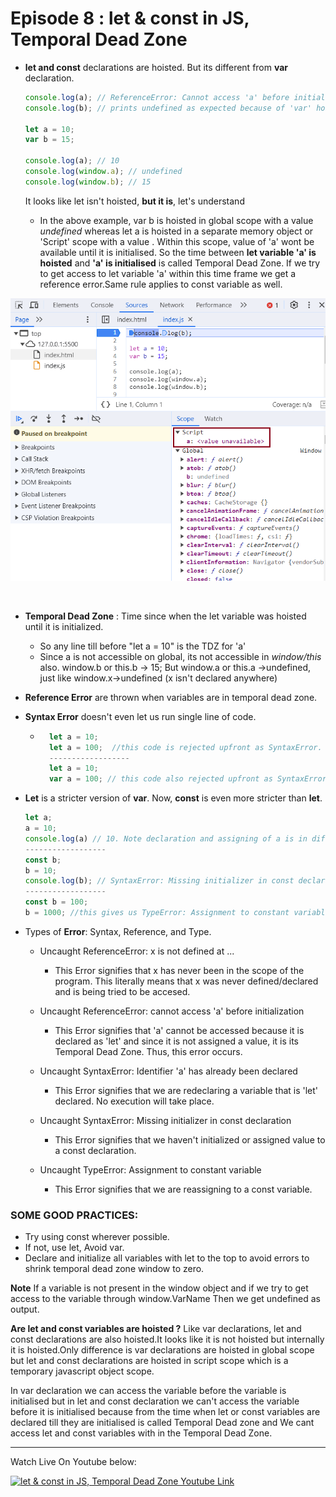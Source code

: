 # Episode 8 : let & const in JS, Temporal Dead Zone

* **let and const** declarations are hoisted. But its different from **var** declaration.

    ```js
    console.log(a); // ReferenceError: Cannot access 'a' before initialization
    console.log(b); // prints undefined as expected because of 'var' hoisting

    let a = 10;
    var b = 15;
    
    console.log(a); // 10   
    console.log(window.a); // undefined
    console.log(window.b); // 15
    ```
  It looks like let isn't hoisted, **but it is**, let's understand
  * In the above example, var b is hoisted in global scope with a value *undefined* whereas let a is hoisted in a separate memory object or 'Script' scope with a value <value unavailable>. Within this scope, value of 'a' wont be available until it is initialised. So the time between **let variable 'a' is hoisted** and **'a' is initialised** is called Temporal Dead Zone. If we try to get access to let variable 'a' within this time frame we get a reference error.Same rule applies to const variable as well.

![Hoisting in Let and Const variables](../assets/letHoisting.jpg "Let and const Hoisting")

<br>

* **Temporal Dead Zone** : Time since when the let variable was hoisted until it is initialized.
    - So any line till before "let a = 10" is the TDZ for 'a'
    - Since a is not accessible on global, its not accessible in *window/this* also. window.b or this.b -> 15; But window.a or this.a ->undefined, just like window.x->undefined (x isn't declared anywhere)

* **Reference Error** are thrown when variables are in temporal dead zone.

* **Syntax Error** doesn't even let us run single line of code.

    * ```js
        let a = 10;
        let a = 100;  //this code is rejected upfront as SyntaxError. (duplicate declaration)
        ------------------
        let a = 10;
        var a = 100; // this code also rejected upfront as SyntaxError. (can't use same name in same scope)
        ```

* **Let** is a stricter version of **var**. Now, **const** is even more stricter than **let**.
    ```js
    let a;
    a = 10;
    console.log(a) // 10. Note declaration and assigning of a is in different lines.
    ------------------
    const b;
    b = 10;
    console.log(b); // SyntaxError: Missing initializer in const declaration. (This type of declaration won't work with const. const b = 10 only will work)
    ------------------
    const b = 100;
    b = 1000; //this gives us TypeError: Assignment to constant variable. 
    ```

* Types of **Error**: Syntax, Reference, and Type.

    * Uncaught ReferenceError: x is not defined at ...
        * This Error signifies that x has never been in the scope of the program. This literally means that x was never defined/declared and is being tried to be accesed.

    * Uncaught ReferenceError: cannot access 'a' before initialization
        * This Error signifies that 'a' cannot be accessed because it is declared as 'let' and since it is not assigned a value, it is its Temporal Dead Zone. Thus, this error occurs.

    * Uncaught SyntaxError: Identifier 'a' has already been declared
        * This Error signifies that we are redeclaring a variable that is 'let' declared. No execution will take place.

    * Uncaught SyntaxError: Missing initializer in const declaration
        * This Error signifies that we haven't initialized or assigned value to a const declaration.

    * Uncaught TypeError: Assignment to constant variable
        * This Error signifies that we are reassigning to a const variable.

### SOME GOOD PRACTICES:

* Try using const wherever possible.
* If not, use let, Avoid var.
* Declare and initialize all variables with let to the top to avoid errors to shrink temporal dead zone window to zero.

**Note**
If a variable is not present in the window object and if we try to get access to the variable through window.VarName Then we get undefined as output.

**Are let and const variables are hoisted ?**
Like var declarations, let and const declarations are also hoisted.It looks like it is not hoisted but internally it is hoisted.Only difference is var declarations are hoisted in global scope but let and const declarations are hoisted in script scope which is a temporary javascript object scope.

In var declaration we can access the variable before the variable is initialised but in let and const declaration we can't access the variable before it is initialised because from the time when let or const variables are declared till they are initialised is called Temporal Dead zone and We cant access let and const variables with in the Temporal Dead Zone.

<hr>

Watch Live On Youtube below:

<a href="https://www.youtube.com/watch?v=BNC6slYCj50&ab_channel=AkshaySaini" target="_blank"><img src="https://img.youtube.com/vi/BNC6slYCj50/0.jpg" width="750"
alt="let & const in JS, Temporal Dead Zone Youtube Link"/></a>